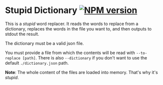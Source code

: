 # Stupid Dictionary [![NPM version](https://badge.fury.io/js/stupid-dictionary.png)](http://badge.fury.io/js/stupid-dictionary)

This is a *stupid* word replacer. It reads the words to replace from a
dictionary, replaces the words in the file you want to, and then outputs to
stdout the result.

The dictionary must be a valid json file.

You must provide a file from which the contents will be read with
`--to-replace [path]`. There is also `--dictionary` if you don't want to use
the default `./dictionary.json` path.

**Note**: The whole content of the files are loaded into memory. That's why it's
*stupid*.
